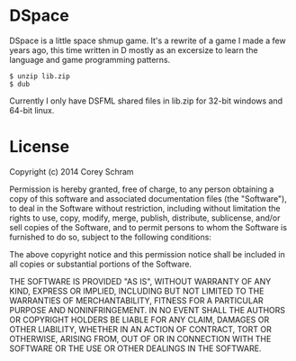 # DSpace

DSpace is a little space shmup game. It's a rewrite of a game I made a few years ago, this time written in D mostly as an excersize to learn the language and game programming patterns.

```
$ unzip lib.zip
$ dub
```

Currently I only have DSFML shared files in lib.zip for 32-bit windows and 64-bit linux.

# License

Copyright (c) 2014 Corey Schram

Permission is hereby granted, free of charge, to any person obtaining a copy
of this software and associated documentation files (the "Software"), to deal
in the Software without restriction, including without limitation the rights
to use, copy, modify, merge, publish, distribute, sublicense, and/or sell
copies of the Software, and to permit persons to whom the Software is
furnished to do so, subject to the following conditions:

The above copyright notice and this permission notice shall be included in
all copies or substantial portions of the Software.

THE SOFTWARE IS PROVIDED "AS IS", WITHOUT WARRANTY OF ANY KIND, EXPRESS OR
IMPLIED, INCLUDING BUT NOT LIMITED TO THE WARRANTIES OF MERCHANTABILITY,
FITNESS FOR A PARTICULAR PURPOSE AND NONINFRINGEMENT. IN NO EVENT SHALL THE
AUTHORS OR COPYRIGHT HOLDERS BE LIABLE FOR ANY CLAIM, DAMAGES OR OTHER
LIABILITY, WHETHER IN AN ACTION OF CONTRACT, TORT OR OTHERWISE, ARISING FROM,
OUT OF OR IN CONNECTION WITH THE SOFTWARE OR THE USE OR OTHER DEALINGS IN
THE SOFTWARE.